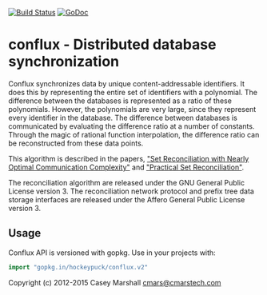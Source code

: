 [![Build Status](https://travis-ci.org/hockeypuck/conflux.svg?branch=v2)](https://travis-ci.org/hockeypuck/conflux)
[![GoDoc](https://godoc.org/gopkg.in/hockeypuck/conflux.v2?status.svg)](https://godoc.org/gopkg.in/hockeypuck/conflux.v2)

conflux - Distributed database synchronization
==============================================

Conflux synchronizes data by unique content-addressable identifiers.
It does this by representing the entire set of identifiers with a
polynomial. The difference between the databases is represented as
a ratio of these polynomials. However, the polynomials are very large,
since they represent every identifier in the database. The difference
between databases is communicated by evaluating the difference ratio
at a number of constants. Through the magic of rational function
interpolation, the difference ratio can be reconstructed from these
data points.

This algorithm is described in the papers, ["Set Reconciliation with 
Nearly Optimal Communication Complexity"](http://ipsit.bu.edu/documents/ieee-it3-web.pdf) and 
["Practical Set Reconciliation"](http://ipsit.bu.edu/documents/BUTR2002-01.ps).

The reconciliation algorithm are released under the GNU General Public License version 3.
The reconciliation network protocol and prefix tree data storage interfaces
are released under the Affero General Public License version 3.

Usage
-----
Conflux API is versioned with gopkg. Use in your projects with:

```go
import "gopkg.in/hockeypuck/conflux.v2"
```

Copyright (c) 2012-2015  Casey Marshall <cmars@cmarstech.com>
